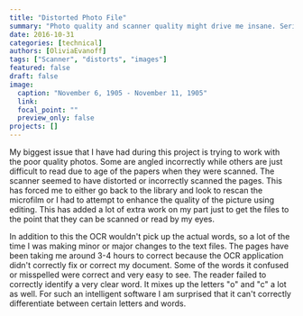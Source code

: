 ```yaml
---
title: "Distorted Photo File"
summary: "Photo quality and scanner quality might drive me insane. Seriously."
date: 2016-10-31
categories: [technical]
authors: [OliviaEvanoff]
tags: ["Scanner", "distorts", "images"]
featured: false
draft: false
image:
  caption: "November 6, 1905 - November 11, 1905"
  link:
  focal_point: ""
  preview_only: false
projects: []
---
```

My biggest issue that I have had during this project is trying to work with
the poor quality photos. Some are angled incorrectly while others are just
difficult to read due to age of the papers when they were scanned. The
scanner seemed to have distorted or incorrectly scanned the pages. This has
forced me to either go back to the library and look to rescan the microfilm
or I had to attempt to enhance the quality of the picture using editing. This
has added a lot of extra work on my part just to get the files to the point
that they can be scanned or read by my eyes.

In addition to this the OCR wouldn't pick up the actual words, so a lot
of the time I was making minor or major changes to the text files. The pages
have been taking me around 3-4 hours to correct because the OCR application
didn't correctly fix or correct my document. Some of the words it confused or
misspelled were correct and very easy to see. The reader failed to correctly
identify a very clear word. It mixes up the letters "o" and "c" a lot as well.
For such an intelligent software I am surprised that it can't correctly
differentiate between certain letters and words.

